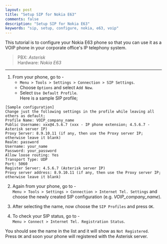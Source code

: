 ```yaml
---
layout: post
title: "Setup SIP for Nokia E63"
comments: false
description: "Setup SIP for Nokia E63"
keywords: "sip, setup, configure, nokia, e63, voip"
---
```

This tutorial is to configure your Nokia E63 phone so that you can use it as a VOIP phone in your corporate office's IP telephony system.
> PBX: _Asterisk_  
> Hardware: _Nokia E63_    

___

1. From your phone, go to -  
    - `Menu > Tools > Settings > Connection > SIP Settings`.  
    - Choose `Options` and select `Add New`.  
    - Select `Use Default Profile`.  
Here is a sample SIP profile;
```
[Sample configuration]
Change just the following settings in the profile while leaving all others as default;
Profile Name: VOIP_company_name
Public Username: xxx@4.5.6.7 (xxx - IP phone extension; 4.5.6.7 - Asterisk server IP)
Proxy Server: 8.9.10.11 (if any, then use the Proxy server IP; otherwise leave it blank)
Realm: password
Username: your_name
Password: your_password
Allow loose routing: Yes
Transport Type: UDP
Port: 5060
Register Server: 4.5.6.7 (Asterisk server IP)
Proxy server address: 8.9.10.11 (if any, then use the Proxy server IP; otherwise leave it blank)
```

2. Again from your phone, go to -  
`Menu > Tools > Settings > Connection > Internet Tel. Settings` and choose the newly created SIP configuration (e.g. *VOIP_company_name*).

3. After selecting the name, now choose the `SIP Profiles` and press `OK`.

4. To check your SIP status, go to -  
`Menu > Connect > Internet Tel. Registration Status`.  

You should see the name in the list and it will show as `Not Registered`.  
Press `OK` and soon your phone will registered with the Asterisk server.
